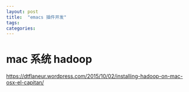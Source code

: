 ```yaml
---
layout: post
title:  "emacs 插件开发"
tags:
categories:
---
```


# mac 系统 hadoop 

https://dtflaneur.wordpress.com/2015/10/02/installing-hadoop-on-mac-osx-el-capitan/

